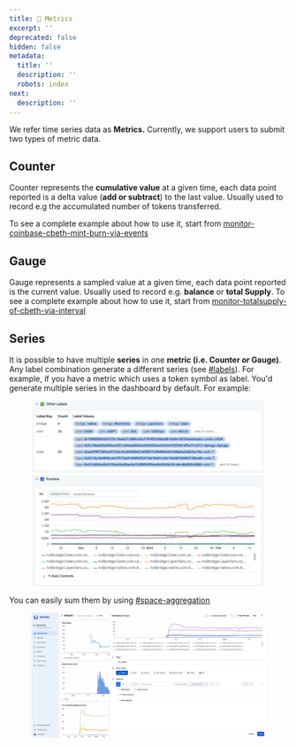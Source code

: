 ```yaml
---
title: 💨 Metrics
excerpt: ''
deprecated: false
hidden: false
metadata:
  title: ''
  description: ''
  robots: index
next:
  description: ''
---
```

We refer time series data as **Metrics.** Currently, we support users to submit two types of metric data.

## Counter

Counter represents the **cumulative value** at a given time, each data point reported is a delta value (**add or subtract**) to the last value. Usually used to record e.g the accumulated number of tokens transferred.

To see a complete example about how to use it, start from [monitor-coinbase-cbeth-mint-burn-via-events](monitor-coinbase-cbeth-mint-burn-via-events "mention")

## Gauge

Gauge represents a sampled value at a given time, each data point reported is the current value. Usually used to record e.g. **balance** or **total Supply**. To see a complete example about how to use it, start from [monitor-totalsupply-of-cbeth-via-interval](monitor-totalsupply-of-cbeth-via-interval "mention")

## Series

It is possible to have multiple **series** in one **metric (i.e. Counter or Gauge)**. Any label combination generate a different series (see [#labels](metrics-in-processors#labels "mention")). For example, if you have a metric which uses a token symbol as label. You'd generate multiple series in the dashboard by default. For example:

<figure>
  <img src="https://raw.githubusercontent.com/sentioxyz/docs/main/.gitbook/assets/image (3) (1) (1) (1) (1).png" alt="" />
  <figcaption></figcaption>
</figure>

You can easily sum them by using [#space-aggregation](aggregation-functions-and-formulas#space-aggregation "mention")

<figure>
  <img src="https://raw.githubusercontent.com/sentioxyz/docs/main/.gitbook/assets/agg.gif" alt="" />
  <figcaption></figcaption>
</figure>